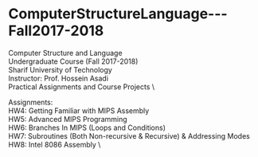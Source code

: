 # ComputerStructureLanguage---Fall2017-2018 
Computer Structure and Language\
Undergraduate Course (Fall 2017-2018)\
Sharif University of Technology\
Instructor: Prof. Hossein Asadi\
Practical Assignments and Course Projects \


Assignments: \
	HW4: Getting Familiar with MIPS Assembly \
	HW5: Advanced MIPS Programming \
	HW6: Branches In MIPS (Loops and Conditions) \
	HW7: Subroutines (Both Non-recursive & Recursive) & Addressing Modes \
	HW8: Intel 8086 Assembly \

	